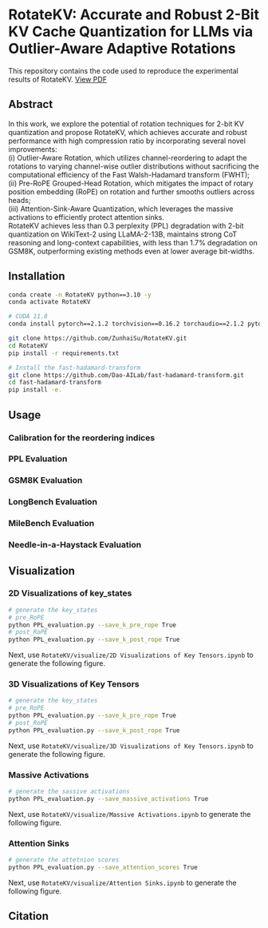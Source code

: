 # RotateKV: Accurate and Robust 2-Bit KV Cache Quantization for LLMs via Outlier-Aware Adaptive Rotations
This repository contains the code used to reproduce the experimental results of RotateKV.
[View PDF](figure/main.pdf)

## Abstract
In this work, we explore the potential of rotation techniques for 2-bit KV quantization and propose RotateKV, which achieves accurate and robust performance with high compression ratio by incorporating several novel improvements:  
(i) Outlier-Aware Rotation, which utilizes channel-reordering to adapt the rotations to varying channel-wise outlier distributions without sacrificing the computational efficiency of the Fast Walsh-Hadamard transform (FWHT);  
(ii) Pre-RoPE Grouped-Head Rotation, which mitigates the impact of rotary position embedding (RoPE) on rotation and further smooths outliers across heads;  
(iii) Attention-Sink-Aware Quantization, which leverages the massive activations to efficiently protect attention sinks.  
RotateKV achieves less than 0.3 perplexity (PPL) degradation with 2-bit quantization on WikiText-2 using LLaMA-2-13B, maintains strong CoT reasoning and long-context capabilities, with less than 1.7\% degradation on GSM8K, outperforming existing methods even at lower average bit-widths.


## Installation
```bash
conda create -n RotateKV python==3.10 -y
conda activate RotateKV

# CUDA 11.8
conda install pytorch==2.1.2 torchvision==0.16.2 torchaudio==2.1.2 pytorch-cuda=11.8 -c pytorch -c nvidia -y

git clone https://github.com/ZunhaiSu/RotateKV.git
cd RotateKV
pip install -r requirements.txt

# Install the fast-hadamard-transform
git clone https://github.com/Dao-AILab/fast-hadamard-transform.git
cd fast-hadamard-transform
pip install -e.
```
## Usage

### Calibration for the reordering indices

### PPL Evaluation

### GSM8K Evaluation

### LongBench Evaluation

### MileBench Evaluation

### Needle-in-a-Haystack Evaluation

## Visualization

### 2D Visualizations of key_states
```bash
# generate the key_states
# pre_RoPE
python PPL_evaluation.py --save_k_pre_rope True
# post_RoPE
python PPL_evaluation.py --save_k_post_rope True
```
Next, use `RotateKV/visualize/2D Visualizations of Key Tensors.ipynb` to generate the following figure.




### 3D Visualizations of Key Tensors
```bash
# generate the key_states
# pre_RoPE
python PPL_evaluation.py --save_k_pre_rope True
# post_RoPE
python PPL_evaluation.py --save_k_post_rope True

```
Next, use `RotateKV/visualize/3D Visualizations of Key Tensors.ipynb` to generate the following figure.

### Massive Activations
```bash
# generate the sassive activations
python PPL_evaluation.py --save_massive_activations True

```
Next, use `RotateKV/visualize/Massive Activations.ipynb` to generate the following figure.

### Attention Sinks
```bash
# generate the attetnion scores
python PPL_evaluation.py --save_attention_scores True

```
Next, use `RotateKV/visualize/Attention Sinks.ipynb` to generate the following figure.

## Citation
